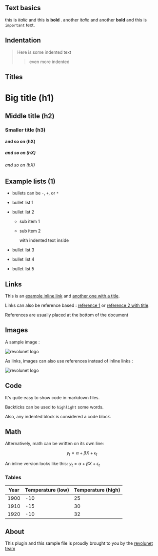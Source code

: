 ## Text basics
this is *italic* and this is **bold** .  another _italic_ and another __bold__ and this is `important` text.

## Indentation
> Here is some indented text
>> even more indented

## Titles
# Big title (h1)
## Middle title (h2)
### Smaller title (h3)
#### and so on (hX)
##### and so on (hX)
###### and so on (hX)

## Example lists (1)

 - bullets can be `-`, `+`, or `*`
 - bullet list 1
 - bullet list 2
    - sub item 1
    - sub item 2

        with indented text inside

 - bullet list 3
 + bullet list 4
 * bullet list 5

## Links

This is an [example inline link](http://lmgtfy.com/) and [another one with a title](http://lmgtfy.com/ "Hello, world").

Links can also be reference based : [reference 1][ref1] or [reference 2 with title][ref2].

References are usually placed at the bottom of the document

## Images

A sample image :

![revolunet logo](http://www.revolunet.com/static/parisjs8/img/logo-revolunet-carre.jpg "revolunet logo")

As links, images can also use references instead of inline links :

![revolunet logo][revolunet-logo]


## Code

It's quite easy to show code in markdown files.

Backticks can be used to `highlight` some words.

Also, any indented block is considered a code block.  

## Math

Alternatively, math can be written on its own line:

$$y_t = \alpha + \beta X + \epsilon_t$$

An inline version looks like this: $y_t = \alpha + \beta X + \epsilon_t$

### Tables

| Year | Temperature (low) | Temperature (high) |  
| ---- | ----------------- | -------------------|  
| 1900 |               -10 |                 25 |  
| 1910 |               -15 |                 30 |  
| 1920 |               -10 |                 32 |  


## About

This plugin and this sample file is proudly brought to you by the [revolunet team][revolunet]

 [ref1]: http://revolunet.com
 [ref2]: http://revolunet.com "rich web apps"
 [revolunet]: http://revolunet.com
 [revolunet-logo]: http://www.revolunet.com/static/parisjs8/img/logo-revolunet-carre.jpg "revolunet logo"

